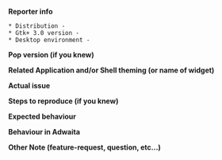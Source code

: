 **Reporter info**

 ```
 * Distribution -
 * Gtk+ 3.0 version -
 * Desktop environment - 
 ```

**Pop version (if you knew)**



**Related Application and/or Shell theming (or name of widget)**



**Actual issue**



**Steps to reproduce (if you knew)**



**Expected behaviour**



**Behaviour in Adwaita**



**Other Note (feature-request, question, etc...)**


